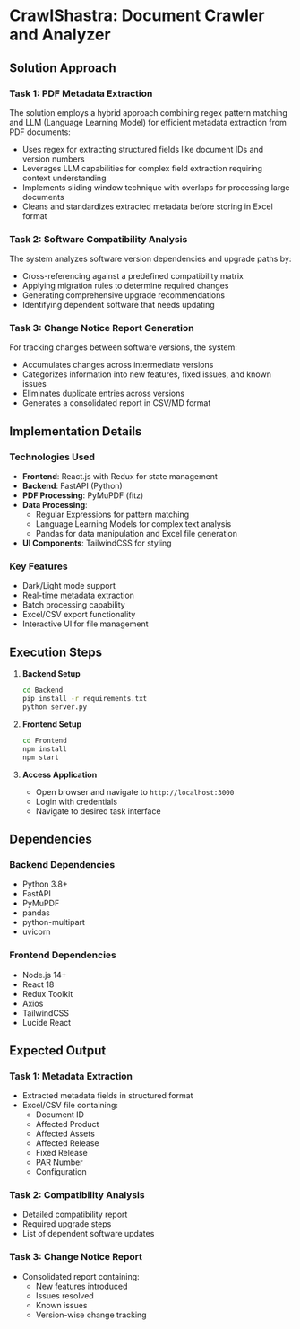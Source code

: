 # CrawlShastra: Document Crawler and Analyzer

## Solution Approach

### Task 1: PDF Metadata Extraction
The solution employs a hybrid approach combining regex pattern matching and LLM (Language Learning Model) for efficient metadata extraction from PDF documents:
- Uses regex for extracting structured fields like document IDs and version numbers
- Leverages LLM capabilities for complex field extraction requiring context understanding
- Implements sliding window technique with overlaps for processing large documents
- Cleans and standardizes extracted metadata before storing in Excel format

### Task 2: Software Compatibility Analysis
The system analyzes software version dependencies and upgrade paths by:
- Cross-referencing against a predefined compatibility matrix
- Applying migration rules to determine required changes
- Generating comprehensive upgrade recommendations
- Identifying dependent software that needs updating

### Task 3: Change Notice Report Generation
For tracking changes between software versions, the system:
- Accumulates changes across intermediate versions
- Categorizes information into new features, fixed issues, and known issues
- Eliminates duplicate entries across versions
- Generates a consolidated report in CSV/MD format

## Implementation Details

### Technologies Used
- **Frontend**: React.js with Redux for state management
- **Backend**: FastAPI (Python)
- **PDF Processing**: PyMuPDF (fitz)
- **Data Processing**: 
  - Regular Expressions for pattern matching
  - Language Learning Models for complex text analysis
  - Pandas for data manipulation and Excel file generation
- **UI Components**: TailwindCSS for styling

### Key Features
- Dark/Light mode support
- Real-time metadata extraction
- Batch processing capability
- Excel/CSV export functionality
- Interactive UI for file management

## Execution Steps

1. **Backend Setup**
   ```bash
   cd Backend
   pip install -r requirements.txt
   python server.py
   ```

2. **Frontend Setup**
   ```bash
   cd Frontend
   npm install
   npm start
   ```

3. **Access Application**
   - Open browser and navigate to `http://localhost:3000`
   - Login with credentials
   - Navigate to desired task interface

## Dependencies

### Backend Dependencies
- Python 3.8+
- FastAPI
- PyMuPDF
- pandas
- python-multipart
- uvicorn

### Frontend Dependencies
- Node.js 14+
- React 18
- Redux Toolkit
- Axios
- TailwindCSS
- Lucide React

## Expected Output

### Task 1: Metadata Extraction
- Extracted metadata fields in structured format
- Excel/CSV file containing:
  - Document ID
  - Affected Product
  - Affected Assets
  - Affected Release
  - Fixed Release
  - PAR Number
  - Configuration

### Task 2: Compatibility Analysis
- Detailed compatibility report
- Required upgrade steps
- List of dependent software updates

### Task 3: Change Notice Report
- Consolidated report containing:
  - New features introduced
  - Issues resolved
  - Known issues
  - Version-wise change tracking

